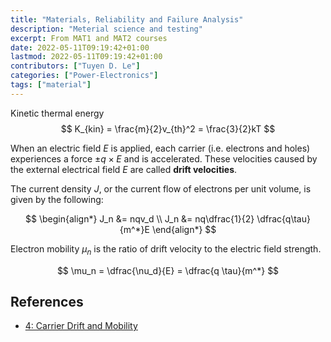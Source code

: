 ```yaml
---
title: "Materials, Reliability and Failure Analysis"
description: "Meterial science and testing"
excerpt: From MAT1 and MAT2 courses
date: 2022-05-11T09:19:42+01:00
lastmod: 2022-05-11T09:19:42+01:00
contributors: ["Tuyen D. Le"]
categories: ["Power-Electronics"]
tags: ["material"]
---
```


Kinetic thermal energy
$$
K_{kin} = \frac{m}{2}v_{th}^2 = \frac{3}{2}kT
$$

When an electric field $E$ is applied, each carrier (i.e. electrons and holes) experiences a force $± q \times E$ and is accelerated. These velocities caused by the external electrical field $E$ are called **drift velocities**.

The current density $J$, or the current flow of electrons per unit volume, is given by the following:

$$
\begin{align*}
J_n &= nqv_d \\
J_n &= nq\dfrac{1}{2} \dfrac{q\tau}{m^*}E
\end{align*}
$$

Electron mobility $\mu_n$ is the ratio of drift velocity to the electric field strength.

$$
\mu_n = \dfrac{\nu_d}{E} = \dfrac{q \tau}{m^*}
$$

## References

- [4: Carrier Drift and Mobility](https://eng.libretexts.org/Bookshelves/Materials_Science/Supplemental_Modules_(Materials_Science)/Solar_Basics/C._Semiconductors_and_Solar_Interactions/II._Conduction_in_Semiconductors/4:_Carrier_Drift_and_Mobility)
